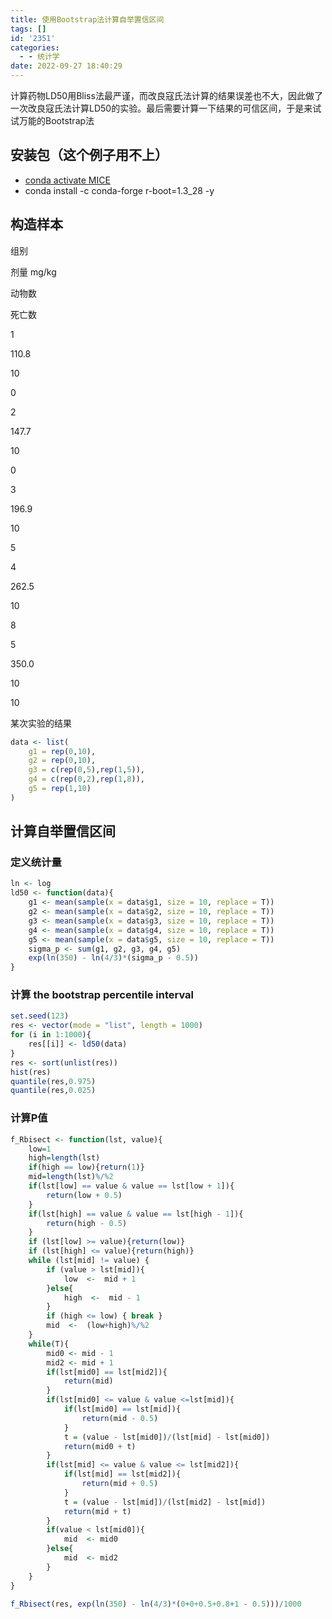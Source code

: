 ```yaml
---
title: 使用Bootstrap法计算自举置信区间
tags: []
id: '2351'
categories:
  - - 统计学
date: 2022-09-27 18:40:29
---
```


计算药物LD50用Bliss法最严谨，而改良寇氏法计算的结果误差也不大，因此做了一次改良寇氏法计算LD50的实验。最后需要计算一下结果的可信区间，于是来试试万能的Bootstrap法

## 安装包（这个例子用不上）

*   [conda activate MICE](https://occdn.limour.top/2326.html)
*   conda install -c conda-forge r-boot=1.3\_28 -y

## 构造样本

组别

剂量 mg/kg

动物数

死亡数

1

110.8

10

0

2

147.7

10

0

3

196.9

10

5

4

262.5

10

8

5

350.0

10

10

某次实验的结果

```R
data <- list(
    g1 = rep(0,10),
    g2 = rep(0,10),
    g3 = c(rep(0,5),rep(1,5)),
    g4 = c(rep(0,2),rep(1,8)),
    g5 = rep(1,10)
)
```

## 计算自举置信区间

### 定义统计量

```R
ln <- log
ld50 <- function(data){
    g1 <- mean(sample(x = data$g1, size = 10, replace = T))
    g2 <- mean(sample(x = data$g2, size = 10, replace = T))
    g3 <- mean(sample(x = data$g3, size = 10, replace = T))
    g4 <- mean(sample(x = data$g4, size = 10, replace = T))
    g5 <- mean(sample(x = data$g5, size = 10, replace = T))
    sigma_p <- sum(g1, g2, g3, g4, g5)
    exp(ln(350) - ln(4/3)*(sigma_p - 0.5))
}
```

### 计算 the bootstrap percentile interval

```R
set.seed(123)
res <- vector(mode = "list", length = 1000)
for (i in 1:1000){
    res[[i]] <- ld50(data)
}
res <- sort(unlist(res))
hist(res)
quantile(res,0.975)
quantile(res,0.025)
```

### 计算P值

```R
f_Rbisect <- function(lst, value){
    low=1
    high=length(lst)
    if(high == low){return(1)}
    mid=length(lst)%/%2
    if(lst[low] == value & value == lst[low + 1]){
        return(low + 0.5)
    }
    if(lst[high] == value & value == lst[high - 1]){
        return(high - 0.5)
    }
    if (lst[low] >= value){return(low)}
    if (lst[high] <= value){return(high)}
    while (lst[mid] != value) {
        if (value > lst[mid]){
            low  <-  mid + 1
        }else{
            high  <-  mid - 1
        }
        if (high <= low) { break }
        mid  <-  (low+high)%/%2
    }
    while(T){
        mid0 <- mid - 1
        mid2 <- mid + 1
        if(lst[mid0] == lst[mid2]){
            return(mid)
        }
        if(lst[mid0] <= value & value <=lst[mid]){
            if(lst[mid0] == lst[mid]){
                return(mid - 0.5)
            }
            t = (value - lst[mid0])/(lst[mid] - lst[mid0])
            return(mid0 + t)
        }
        if(lst[mid] <= value & value <= lst[mid2]){
            if(lst[mid] == lst[mid2]){
                return(mid + 0.5)
            }
            t = (value - lst[mid])/(lst[mid2] - lst[mid])
            return(mid + t)
        }
        if(value < lst[mid0]){
            mid  <- mid0
        }else{
            mid  <- mid2
        }
    }
}
```

```R
f_Rbisect(res, exp(ln(350) - ln(4/3)*(0+0+0.5+0.8+1 - 0.5)))/1000
```